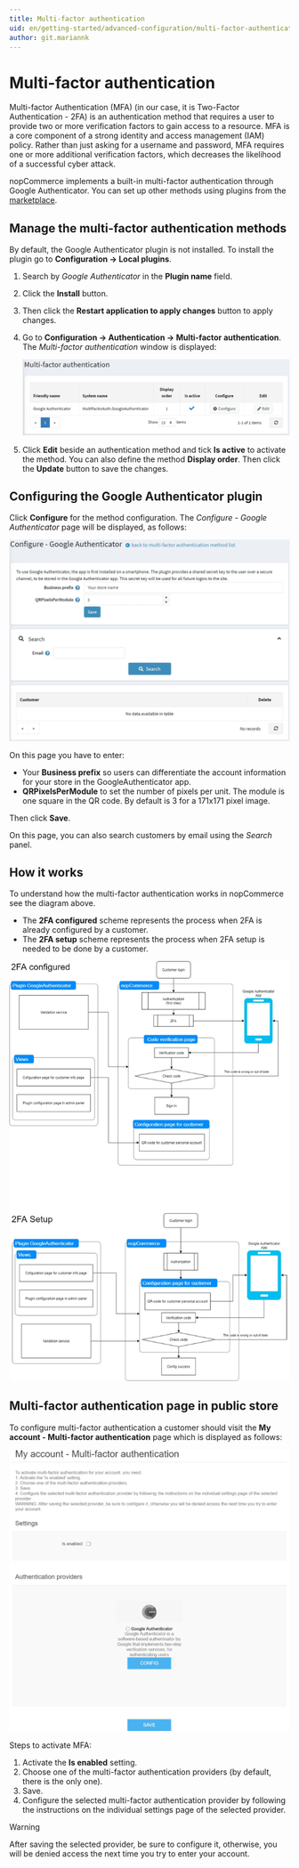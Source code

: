 ```yaml
---
title: Multi-factor authentication
uid: en/getting-started/advanced-configuration/multi-factor-authentication
author: git.mariannk
---
```


# Multi-factor authentication

Multi-factor Authentication (MFA) (in our case, it is Two-Factor Authentication - 2FA) is an authentication method that requires a user to provide two or more verification factors to gain access to a resource. MFA is a core component of a strong identity and access management (IAM) policy. Rather than just asking for a username and password, MFA requires one or more additional verification factors, which decreases the likelihood of a successful cyber attack.

nopCommerce implements a built-in multi-factor authentication through Google Authenticator. You can set up other methods using plugins from the [marketplace](https://www.nopcommerce.com/marketplace).

## Manage the multi-factor authentication methods

By default, the Google Authenticator plugin is not installed. To install the plugin go to **Configuration → Local plugins**.

1. Search by *Google Authenticator* in the **Plugin name** field.
1. Click the **Install** button.
1. Then click the **Restart application to apply changes** button to apply changes.
1. Go to **Configuration → Authentication → Multi-factor authentication**. The *Multi-factor authentication* window is displayed:

   ![Multi-factor auth](_static/multi-factor-authentication/list.jpg)

1. Click **Edit** beside an authentication method and tick **Is active** to activate the method. You can also define the method **Display order**. Then click the **Update** button to save the changes.

## Configuring the Google Authenticator plugin

Click **Configure** for the method configuration. The *Configure - Google Authenticator* page will be displayed, as follows:

![Multi-factor auth](_static/multi-factor-authentication/google-authenticator.jpg)

On this page you have to enter:

- Your **Business prefix** so users can differentiate the account information for your store in the GoogleAuthenticator app.
- **QRPixelsPerModule** to set the number of pixels per unit. The module is one square in the QR code. By default is 3 for a 171x171 pixel image.

Then click **Save**.

On this page, you can also search customers by email using the *Search* panel.

## How it works

To understand how the multi-factor authentication works in nopCommerce see the diagram above.

- The **2FA configured** scheme represents the process when 2FA is already configured by a customer.
- The **2FA setup** scheme represents the process when 2FA setup is needed to be done by a customer.

![How it works](_static/multi-factor-authentication/diagram.jpg)

## Multi-factor authentication page in public store

To configure multi-factor authentication a customer should visit the **My account - Multi-factor authentication** page which is displayed as follows:

![How it works](_static/multi-factor-authentication/my-account.jpg)

Steps to activate MFA:

1. Activate the **Is enabled** setting.
1. Choose one of the multi-factor authentication providers (by default, there is the only one).
1. Save.
1. Configure the selected multi-factor authentication provider by following the instructions on the individual settings page of the selected provider.

> [!WARNING]
> 
> After saving the selected provider, be sure to configure it, otherwise, you will be denied access the next time you try to enter your account.

